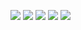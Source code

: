 <image src="https://media.discordapp.net/attachments/1023598916857499680/1170925003810803822/image.png?ex=655acfe3&is=65485ae3&hm=e58388671c49d3b757f8cab436b8ac43f02ede79de914f5e1c5b2a90cebf2081&=&width=647&height=662"></image>
<image src="https://media.discordapp.net/attachments/1023598916857499680/1170925168449814550/image.png?ex=655ad00a&is=65485b0a&hm=d4d6199c24d4f6943793cc8bd898bd832a627f5bbd2d2552fa95e001dc488623&=&width=532&height=662"></image>
<image src="https://media.discordapp.net/attachments/1023598916857499680/1170925236137492480/image.png?ex=655ad01b&is=65485b1b&hm=73e867d00c60649b11174b1edbdbb62f03ab3d8bb2185ff9b377d427473a2aea&=&width=548&height=662"></image>
<image src="https://media.discordapp.net/attachments/1023598916857499680/1170925270497251358/image.png?ex=655ad023&is=65485b23&hm=8806084e7a4b3a041581dbe23c3f6985351bfeee31146d89d5c3c3b8bcc1f628&=&width=660&height=50"></image>
<image src="https://media.discordapp.net/attachments/1023598916857499680/1170925310800302160/image.png?ex=655ad02c&is=65485b2c&hm=caf3f19f3c871ec0e8141960fc19dd53c1c7edafb21dadee251027c985560259&=&width=845&height=506"></image>